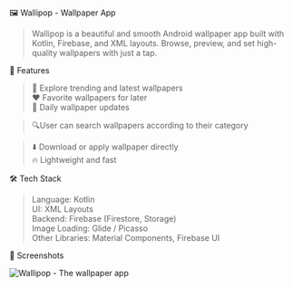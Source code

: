 🖼️ Wallipop - Wallpaper App

>Wallipop is a beautiful and smooth Android wallpaper app built with Kotlin, Firebase, and XML layouts. Browse, preview, and set high-quality wallpapers with just a tap.

🚀 Features

>🎨 Explore trending and latest wallpapers                                                                                                                                                                               
>❤️ Favorite wallpapers for later                                                                                                                                                                                        
>🔄 Daily wallpaper updates

>🔍User can search wallpapers according to their category                                                                                                                                                        

>⬇️ Download or apply wallpaper directly                                                                                                                                                                                 
>🔥 Lightweight and fast                                                                                                                                                                                                 

🛠️ Tech Stack

>Language: Kotlin                                                                                                                                                                                                         
>UI: XML Layouts                                                                                                                                                                                                          
>Backend: Firebase (Firestore, Storage)                                                                                                                                                                                   
>Image Loading: Glide / Picasso                                                                                                                                                                                           
>Other Libraries: Material Components, Firebase UI                                                                                                                                                                        

📸 Screenshots

![Wallipop - The wallpaper app](https://github.com/user-attachments/assets/fa8135c0-3442-43c8-a681-fb1970d0ad47)
